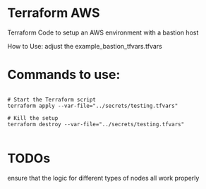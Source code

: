 # Terraform AWS

Terraform Code to setup an AWS environment with a bastion host

How to Use:
adjust the example_bastion_tfvars.tfvars


# Commands to use:

```{bash}

# Start the Terraform script
terraform apply --var-file="../secrets/testing.tfvars"

# Kill the setup
terraform destroy --var-file="../secrets/testing.tfvars"


```

# TODOs

ensure that the logic for different types of nodes all work properly